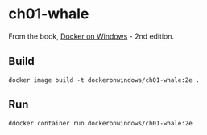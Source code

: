 # ch01-whale

From the book, [Docker on Windows]() - 2nd edition.

## Build

```
docker image build -t dockeronwindows/ch01-whale:2e .
```

## Run

```
ddocker container run dockeronwindows/ch01-whale:2e
```